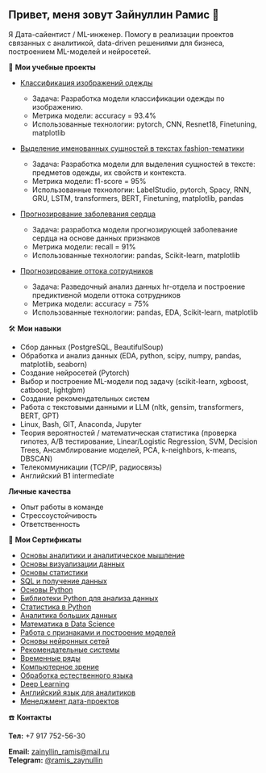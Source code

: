 ## Привет, меня зовут Зайнуллин Рамис 👋  
  
 Я Дата-сайентист / ML-инженер. Помогу в реализации проектов связанных с аналитикой, data-driven решениями для бизнеса, построением ML-моделей и нейросетей.  
       
🚀 __Мои учебные проекты__
- [Классификация изображений одежды](https://github.com/ramisz/CNN_for_fachion)
  - Задача: Разработка модели классификации одежды по изображению.
  - Метрика модели: accuracy = 93.4%
  - Использованные технологии: pytorch, CNN, Resnet18, Finetuning, matplotlib
  
- [Выделение именованных сущностей в текстах fashion-тематики](https://github.com/ramisz/fashion-ner)
  - Задача: Разработка модели для выделения сущностей в тексте: предметов одежды, их свойств и контекста.
  - Метрика модели: f1-score = 95%
  - Использованные технологии: LabelStudio, pytorch, Spacy, RNN, GRU, LSTM, transformers, BERT, Finetuning, matplotlib, pandas
  
- [Прогнозирование заболевания сердца](https://github.com/ramisz/heart_failure_prediction)
  - Задача: разработка модели прогнозирующей заболевание сердца на основе 	данных признаков
  - Метрика модели: recall = 91%
  - Использованные технологии: pandas, Scikit-learn, matplotlib
   
- [Прогнозирование оттока сотрудников](https://github.com/ramisz/hr_analytics)
   - Задача: Разведочный анализ данных hr-отдела и построение предиктивной 	модели оттока сотрудников
   - Метрика модели: accuracy = 75%
   - Использованные технологии: pandas, EDA, Scikit-learn, matplotlib
   
🛠️ __Мои навыки__
- Сбор данных (PostgreSQL, BeautifulSoup)
- Обработка и анализ данных (EDA, python, scipy, numpy, pandas, matplotlib, seaborn)
- Создание нейросетей (Pytorch)
- Выбор и построение ML-модели под задачу (scikit-learn, xgboost, catboost, lightgbm)
- Создание рекомендательных систем
- Работа с текстовыми данными и LLM (nltk, gensim, transformers, BERT, GPT)
- Linux, Bash, GIT, Anaconda, Jupyter
- Теория вероятностей / математическая статистика (проверка гипотез, A/B тестирование, Linear/Logistic Regression, SVM, Decision Trees, Ансамблирование моделей, PCA, k-neighbors, k-means, DBSCAN)
- Телекоммуникации (TCP/IP, радиосвязь)
- Английский B1 intermediate

__Личные качества__
- Опыт работы в команде
- Стрессоустойчивость
- Ответственность

  
📜 __Мои Сертификаты__ 
- [Основы аналитики и аналитическое мышление](https://github.com/ramisz/cert/blob/main/certificate_analytics.pdf)
- [Основы визуализации данных](https://github.com/ramisz/cert/blob/main/certificate_visualization.pdf)
- [Основы статистики](https://github.com/ramisz/cert/blob/main/certificate_stat.pdf)
- [SQL и получение данных](https://github.com/ramisz/cert/blob/main/certificate_sql.pdf)
- [Основы Python](https://github.com/ramisz/cert/blob/main/certificate_python.pdf)
- [Библиотеки Python для анализа данных](https://github.com/ramisz/cert/blob/main/certificate_python_data_analyze.pdf)
- [Статистика в Python](https://github.com/ramisz/cert/blob/main/certificate_python_stat.pdf)
- [Аналитика больших данных](https://github.com/ramisz/cert/blob/main/certificate_big_data.pdf)
- [Математика в Data Science](https://github.com/ramisz/cert/blob/main/certificate_ds_math.pdf)
- [Работа с признаками и построение моделей](https://github.com/ramisz/cert/blob/main/certificate_machine_learning.pdf)
- [Основы нейронных сетей](https://github.com/ramisz/cert/blob/main/certificate_neural_networks.pdf)
- [Рекомендательные системы](https://github.com/ramisz/cert/blob/main/certificate_recomendation_systems.pdf)
- [Временные ряды](https://github.com/ramisz/cert/blob/main/certificate_time_series.pdf)
- [Компьютерное зрение](https://github.com/ramisz/cert/blob/main/certificate_computer_vision.pdf)
- [Обработка естественного языка](https://github.com/ramisz/cert/blob/main/certificate_natural_language_procession.pdf)
- [Deep Learning](https://github.com/ramisz/cert/blob/main/certificate_deep_learning.pdf)
- [Английский язык для аналитиков](https://github.com/ramisz/cert/blob/main/certificate_eng.pdf)
- [Менеджмент дата-проектов](https://github.com/ramisz/cert/blob/main/certificate_project_management.pdf)



☎️ __Контакты__

**Тел:** +7 917 752-56-30

**Email:** [zainyllin_ramis@mail.ru](mailto:zainyllin_ramis@mail.ru)  
**Telegram:** [@ramis_zaynullin](https://t.me/ramis_zaynullin) 
